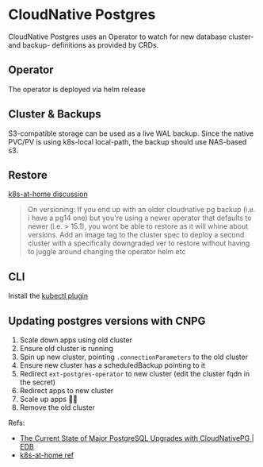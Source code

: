 # CloudNative Postgres

CloudNative Postgres uses an Operator to watch for new database cluster- and backup- definitions
as provided by CRDs.

## Operator

The operator is deployed via helm release

## Cluster & Backups

S3-compatible storage can be used as a live WAL backup.
Since the native PVC/PV is using k8s-local local-path, the backup should use NAS-based s3.

## Restore

[k8s-at-home discussion](https://discord.com/channels/673534664354430999/1036720267474509885)

> On versioning:
> If you end up with an older cloudnative pg backup (i.e. i have a pg14 one) but you're using a
> newer operator that defaults to newer (i.e. > 15.1), you wont be able to restore as it will whine about versions.
> Add an image tag to the cluster spec to deploy a second cluster with a specifically downgraded ver to restore
> without having to juggle around changing the operator helm etc

## CLI

Install the [kubectl plugin](https://cloudnative-pg.io/documentation/1.18/cnpg-plugin/)

## Updating postgres versions with CNPG

1. Scale down apps using old cluster
2. Ensure old cluster is running
3. Spin up new cluster, pointing `.connectionParameters` to the old cluster
4. Ensure new cluster has a scheduledBackup pointing to it
5. Redirect `ext-postgres-operator` to new cluster (edit the cluster fqdn in the secret)
6. Redirect apps to new cluster
7. Scale up apps 🤞🏼
8. Remove the old cluster

Refs:

- [The Current State of Major PostgreSQL Upgrades with CloudNativePG | EDB](https://www.enterprisedb.com/blog/current-state-major-postgresql-upgrades-cloudnativepg-kubernetes)
- [k8s-at-home ref](https://github.com/onedr0p/home-ops/issues/4448#issuecomment-1430440044)
